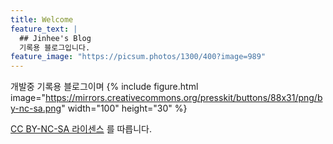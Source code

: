 ```yaml
---
title: Welcome
feature_text: |
  ## Jinhee's Blog
  기록용 블로그입니다.
feature_image: "https://picsum.photos/1300/400?image=989"
---
```

개발중 기록용 블로그이며 
{% include figure.html image="https://mirrors.creativecommons.org/presskit/buttons/88x31/png/by-nc-sa.png" width="100" height="30" %}
 
[CC BY-NC-SA 라이센스](https://creativecommons.org/licenses/by-nc-sa/2.0/) 를 따릅니다.
